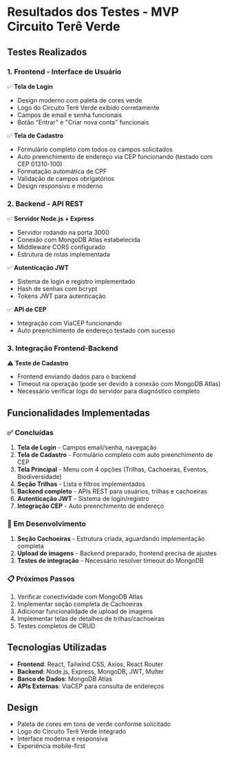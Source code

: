 # Resultados dos Testes - MVP Circuito Terê Verde

## Testes Realizados

### 1. Frontend - Interface de Usuário
✅ **Tela de Login**
- Design moderno com paleta de cores verde
- Logo do Circuito Terê Verde exibido corretamente
- Campos de email e senha funcionais
- Botão "Entrar" e "Criar nova conta" funcionais

✅ **Tela de Cadastro**
- Formulário completo com todos os campos solicitados
- Auto preenchimento de endereço via CEP funcionando (testado com CEP 01310-100)
- Formatação automática de CPF
- Validação de campos obrigatórios
- Design responsivo e moderno

### 2. Backend - API REST
✅ **Servidor Node.js + Express**
- Servidor rodando na porta 3000
- Conexão com MongoDB Atlas estabelecida
- Middleware CORS configurado
- Estrutura de rotas implementada

✅ **Autenticação JWT**
- Sistema de login e registro implementado
- Hash de senhas com bcrypt
- Tokens JWT para autenticação

✅ **API de CEP**
- Integração com ViaCEP funcionando
- Auto preenchimento de endereço testado com sucesso

### 3. Integração Frontend-Backend
⚠️ **Teste de Cadastro**
- Frontend enviando dados para o backend
- Timeout na operação (pode ser devido à conexão com MongoDB Atlas)
- Necessário verificar logs do servidor para diagnóstico completo

## Funcionalidades Implementadas

### ✅ Concluídas
1. **Tela de Login** - Campos email/senha, navegação
2. **Tela de Cadastro** - Formulário completo com auto preenchimento de CEP
3. **Tela Principal** - Menu com 4 opções (Trilhas, Cachoeiras, Eventos, Biodiversidade)
4. **Seção Trilhas** - Lista e filtros implementados
5. **Backend completo** - APIs REST para usuários, trilhas e cachoeiras
6. **Autenticação JWT** - Sistema de login/registro
7. **Integração CEP** - Auto preenchimento de endereço

### 🚧 Em Desenvolvimento
1. **Seção Cachoeiras** - Estrutura criada, aguardando implementação completa
2. **Upload de imagens** - Backend preparado, frontend precisa de ajustes
3. **Testes de integração** - Necessário resolver timeout do MongoDB

### 📋 Próximos Passos
1. Verificar conectividade com MongoDB Atlas
2. Implementar seção completa de Cachoeiras
3. Adicionar funcionalidade de upload de imagens
4. Implementar telas de detalhes de trilhas/cachoeiras
5. Testes completos de CRUD

## Tecnologias Utilizadas
- **Frontend**: React, Tailwind CSS, Axios, React Router
- **Backend**: Node.js, Express, MongoDB, JWT, Multer
- **Banco de Dados**: MongoDB Atlas
- **APIs Externas**: ViaCEP para consulta de endereços

## Design
- Paleta de cores em tons de verde conforme solicitado
- Logo do Circuito Terê Verde integrado
- Interface moderna e responsiva
- Experiência mobile-first

